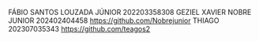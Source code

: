 FÁBIO SANTOS LOUZADA JÚNIOR 202203358308
GEZIEL XAVIER NOBRE JUNIOR 202402404458 https://github.com/Nobrejunior
THIAGO 202307035343 https://github.com/teagos2
